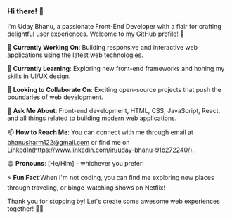 ### Hi there! 👋

I'm Uday Bhanu, a passionate Front-End Developer with a flair for crafting delightful user experiences. Welcome to my GitHub profile! 🚀

🔭 **Currently Working On**: Building responsive and interactive web applications using the latest web technologies.

🌱 **Currently Learning**: Exploring new front-end frameworks and honing my skills in UI/UX design.

👯 **Looking to Collaborate On**: Exciting open-source projects that push the boundaries of web development.

💬 **Ask Me About**: Front-end development, HTML, CSS, JavaScript, React, and all things related to building modern web applications.

📫 **How to Reach Me**: You can connect with me through email at bhanusharm122@gmail.com or find me on LinkedIn(https://www.linkedin.com/in/uday-bhanu-91b272240/).

😄 **Pronouns**: [He/Him]  - whichever you prefer!

⚡ **Fun Fact**:When I'm not coding, you can find me exploring new places through traveling, or binge-watching shows on Netflix!

Thank you for stopping by! Let's create some awesome web experiences together! 🤝🎉
